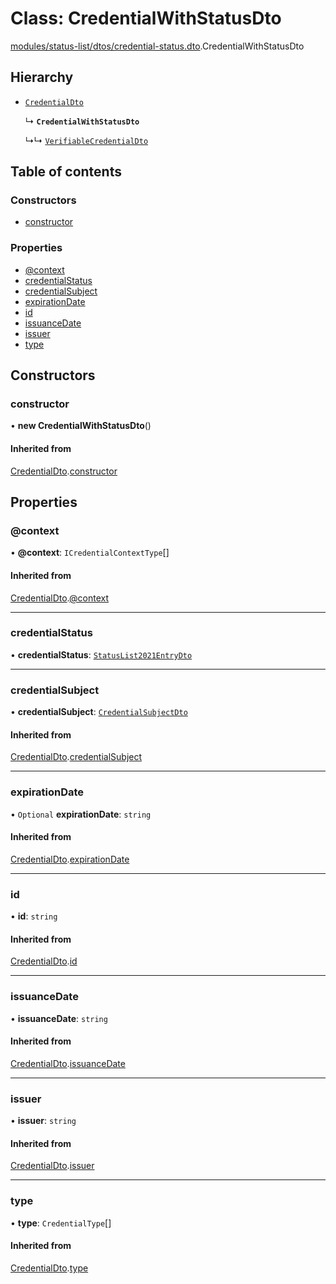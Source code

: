 # Class: CredentialWithStatusDto

[modules/status-list/dtos/credential-status.dto](../modules/modules_status_list_dtos_credential_status_dto.md).CredentialWithStatusDto

## Hierarchy

- [`CredentialDto`](modules_status_list_dtos_credential_dto.CredentialDto.md)

  ↳ **`CredentialWithStatusDto`**

  ↳↳ [`VerifiableCredentialDto`](modules_status_list_dtos_verifiable_credential_dto.VerifiableCredentialDto.md)

## Table of contents

### Constructors

- [constructor](modules_status_list_dtos_credential_status_dto.CredentialWithStatusDto.md#constructor)

### Properties

- [@context](modules_status_list_dtos_credential_status_dto.CredentialWithStatusDto.md#@context)
- [credentialStatus](modules_status_list_dtos_credential_status_dto.CredentialWithStatusDto.md#credentialstatus)
- [credentialSubject](modules_status_list_dtos_credential_status_dto.CredentialWithStatusDto.md#credentialsubject)
- [expirationDate](modules_status_list_dtos_credential_status_dto.CredentialWithStatusDto.md#expirationdate)
- [id](modules_status_list_dtos_credential_status_dto.CredentialWithStatusDto.md#id)
- [issuanceDate](modules_status_list_dtos_credential_status_dto.CredentialWithStatusDto.md#issuancedate)
- [issuer](modules_status_list_dtos_credential_status_dto.CredentialWithStatusDto.md#issuer)
- [type](modules_status_list_dtos_credential_status_dto.CredentialWithStatusDto.md#type)

## Constructors

### constructor

• **new CredentialWithStatusDto**()

#### Inherited from

[CredentialDto](modules_status_list_dtos_credential_dto.CredentialDto.md).[constructor](modules_status_list_dtos_credential_dto.CredentialDto.md#constructor)

## Properties

### @context

• **@context**: `ICredentialContextType`[]

#### Inherited from

[CredentialDto](modules_status_list_dtos_credential_dto.CredentialDto.md).[@context](modules_status_list_dtos_credential_dto.CredentialDto.md#@context)

___

### credentialStatus

• **credentialStatus**: [`StatusList2021EntryDto`](modules_status_list_dtos_credential_status_dto.StatusList2021EntryDto.md)

___

### credentialSubject

• **credentialSubject**: [`CredentialSubjectDto`](modules_status_list_dtos_credential_dto.CredentialSubjectDto.md)

#### Inherited from

[CredentialDto](modules_status_list_dtos_credential_dto.CredentialDto.md).[credentialSubject](modules_status_list_dtos_credential_dto.CredentialDto.md#credentialsubject)

___

### expirationDate

• `Optional` **expirationDate**: `string`

#### Inherited from

[CredentialDto](modules_status_list_dtos_credential_dto.CredentialDto.md).[expirationDate](modules_status_list_dtos_credential_dto.CredentialDto.md#expirationdate)

___

### id

• **id**: `string`

#### Inherited from

[CredentialDto](modules_status_list_dtos_credential_dto.CredentialDto.md).[id](modules_status_list_dtos_credential_dto.CredentialDto.md#id)

___

### issuanceDate

• **issuanceDate**: `string`

#### Inherited from

[CredentialDto](modules_status_list_dtos_credential_dto.CredentialDto.md).[issuanceDate](modules_status_list_dtos_credential_dto.CredentialDto.md#issuancedate)

___

### issuer

• **issuer**: `string`

#### Inherited from

[CredentialDto](modules_status_list_dtos_credential_dto.CredentialDto.md).[issuer](modules_status_list_dtos_credential_dto.CredentialDto.md#issuer)

___

### type

• **type**: `CredentialType`[]

#### Inherited from

[CredentialDto](modules_status_list_dtos_credential_dto.CredentialDto.md).[type](modules_status_list_dtos_credential_dto.CredentialDto.md#type)
